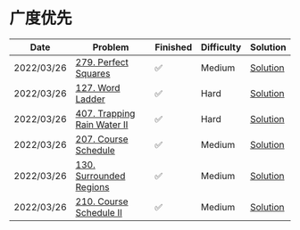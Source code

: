 # 广度优先
| Date       | Problem                                                                              | Finished | Difficulty | Solution                                 |
|------------|--------------------------------------------------------------------------------------|----------|------------|------------------------------------------|
| 2022/03/26 | [279. Perfect Squares](https://leetcode.com/problems/perfect-squares/)               | ✅        | Medium     | [Solution](./src/bfs/NumSquares.java)    |
| 2022/03/26 | [127. Word Ladder](https://leetcode.com/problems/word-ladder/)                       | ✅        | Hard       | [Solution](./src/bfs/LadderLength.java)  |
| 2022/03/26 | [407. Trapping Rain Water II](https://leetcode.com/problems/trapping-rain-water-ii/) | ✅        | Hard       | [Solution](./src/bfs/TrapRainWater.java) |
| 2022/03/26 | [207. Course Schedule](https://leetcode.com/problems/course-schedule/)               | ✅        | Medium     | [Solution](./src/bfs/CanFinish.java)     |
| 2022/03/26 | [130. Surrounded Regions](https://leetcode.com/problems/surrounded-regions/)         | ✅        | Medium     | [Solution](./src/bfs/Solve.java)         |
| 2022/03/26 | [210. Course Schedule II](https://leetcode.com/problems/course-schedule-ii/)         | ✅        | Medium     | [Solution](./src/bfs/FindOrder.java)     |

